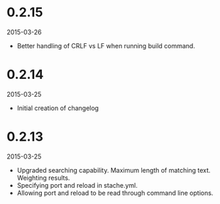 # 0.2.15

2015-03-26

 - Better handling of CRLF vs LF when running build command.
 
# 0.2.14

2015-03-25

 - Initial creation of changelog
 
# 0.2.13

2015-03-25

 - Upgraded searching capability.  Maximum length of matching text.  Weighting results.
 - Specifying port and reload in stache.yml.
 - Allowing port and reload to be read through command line options.